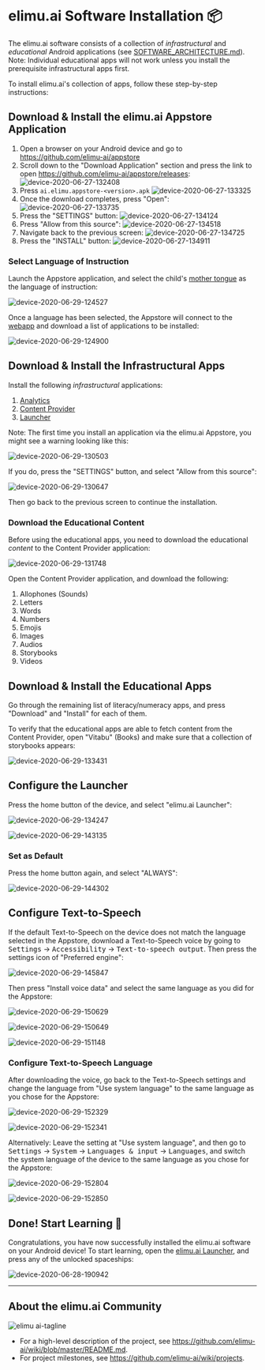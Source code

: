 # elimu.ai Software Installation 📦

The elimu.ai software consists of a collection of _infrastructural_ and _educational_ Android applications (see [SOFTWARE_ARCHITECTURE.md](SOFTWARE_ARCHITECTURE.md)). Note: Individual educational apps will not work unless you install the prerequisite infrastructural apps first.

To install elimu.ai's collection of apps, follow these step-by-step instructions:


## Download & Install the elimu.ai Appstore Application

1. Open a browser on your Android device and go to https://github.com/elimu-ai/appstore
1. Scroll down to the "Download Application" section and press the link to open https://github.com/elimu-ai/appstore/releases:
  ![device-2020-06-27-132408](https://user-images.githubusercontent.com/15718174/85915493-87145900-b87a-11ea-93bf-41d7071f96ea.png)
1. Press `ai.elimu.appstore-<version>.apk`
  ![device-2020-06-27-133325](https://user-images.githubusercontent.com/15718174/85915526-e7a39600-b87a-11ea-9d92-a030a752c8ea.png)
1. Once the download completes, press "Open":
  ![device-2020-06-27-133735](https://user-images.githubusercontent.com/15718174/85915598-8203d980-b87b-11ea-802f-2f0fa60e4aab.png)
1. Press the "SETTINGS" button:
  ![device-2020-06-27-134124](https://user-images.githubusercontent.com/15718174/85915673-140be200-b87c-11ea-94cb-401fa86479b4.png)
1. Press "Allow from this source":
  ![device-2020-06-27-134518](https://user-images.githubusercontent.com/15718174/85915734-867cc200-b87c-11ea-83ca-66159013e5b9.png)
1. Navigate back to the previous screen:
  ![device-2020-06-27-134725](https://user-images.githubusercontent.com/15718174/85915758-ce9be480-b87c-11ea-876a-f934e94d156f.png)
1. Press the "INSTALL" button:
  ![device-2020-06-27-134911](https://user-images.githubusercontent.com/15718174/85915786-10c52600-b87d-11ea-93c5-a859e105913c.png)

### Select Language of Instruction

Launch the Appstore application, and select the child's [mother tongue](PEDAGOGY.md) as the language of instruction:

![device-2020-06-29-124527](https://user-images.githubusercontent.com/15718174/85973805-84466f00-ba06-11ea-942b-e22e57ff5af8.png)

Once a language has been selected, the Appstore will connect to the [webapp](https://github.com/elimu-ai/webapp) and download a list of applications to be installed:

![device-2020-06-29-124900](https://user-images.githubusercontent.com/15718174/85974023-f4ed8b80-ba06-11ea-9509-dbaf06c2c417.png)


## Download & Install the Infrastructural Apps

Install the following _infrastructural_ applications:
  1. [Analytics](https://github.com/elimu-ai/analytics)
  1. [Content Provider](https://github.com/elimu-ai/content-provider)
  1. [Launcher](https://github.com/elimu-ai/launcher)

Note: The first time you install an application via the elimu.ai Appstore, you might see a warning looking like this:

![device-2020-06-29-130503](https://user-images.githubusercontent.com/15718174/85974886-32ebaf00-ba09-11ea-8c1b-11f6cfc6baf0.png)

If you do, press the "SETTINGS" button, and select "Allow from this source":

![device-2020-06-29-130647](https://user-images.githubusercontent.com/15718174/85975003-852cd000-ba09-11ea-83cd-e8fd9d5637fb.png)

Then go back to the previous screen to continue the installation.

### Download the Educational Content

Before using the educational apps, you need to download the educational _content_ to the Content Provider application:

![device-2020-06-29-131748](https://user-images.githubusercontent.com/15718174/85975561-0173e300-ba0b-11ea-88a0-0a5fa8e35a18.png)

Open the Content Provider application, and download the following:
  1. Allophones (Sounds)
  1. Letters
  1. Words
  1. Numbers
  1. Emojis
  1. Images
  1. Audios
  1. Storybooks
  1. Videos


## Download & Install the Educational Apps

Go through the remaining list of literacy/numeracy apps, and press "Download" and "Install" for each of them.

To verify that the educational apps are able to fetch content from the Content Provider, open "Vitabu" (Books) and make sure that a collection of storybooks appears:

![device-2020-06-29-133431](https://user-images.githubusercontent.com/15718174/85976530-5ca6d500-ba0d-11ea-934f-f9efab6de48c.png)


## Configure the Launcher

Press the home button of the device, and select "elimu.ai Launcher":

![device-2020-06-29-134247](https://user-images.githubusercontent.com/15718174/85977141-93311f80-ba0e-11ea-8db5-5ccf190a5734.png)

![device-2020-06-29-143135](https://user-images.githubusercontent.com/15718174/85980653-659ba480-ba15-11ea-985f-91303d4ab569.png)

### Set as Default

Press the home button again, and select "ALWAYS":

![device-2020-06-29-144302](https://user-images.githubusercontent.com/15718174/85981525-e7400200-ba16-11ea-8beb-a29cb3f2d03c.png)


## Configure Text-to-Speech

If the default Text-to-Speech on the device does not match the language selected in the Appstore, download a Text-to-Speech voice by going to <kbd>Settings</kbd> → <kbd>Accessibility</kbd> → <kbd>Text-to-speech output</kbd>. Then press the settings icon of "Preferred engine":

![device-2020-06-29-145847](https://user-images.githubusercontent.com/15718174/85982882-25d6bc00-ba19-11ea-8030-1c6b941aa14d.png)

Then press "Install voice data" and select the same language as you did for the Appstore:

![device-2020-06-29-150629](https://user-images.githubusercontent.com/15718174/85983516-389dc080-ba1a-11ea-81b0-ed3af33bfcd4.png)

![device-2020-06-29-150649](https://user-images.githubusercontent.com/15718174/85983523-3b001a80-ba1a-11ea-8b20-74b19fd5e943.png)

![device-2020-06-29-151148](https://user-images.githubusercontent.com/15718174/85983944-f5901d00-ba1a-11ea-9606-717fca1e741f.png)

### Configure Text-to-Speech Language

After downloading the voice, go back to the Text-to-Speech settings and change the language from "Use system language" to the same language as you chose for the Appstore:

![device-2020-06-29-152329](https://user-images.githubusercontent.com/15718174/85984968-8b787780-ba1c-11ea-8249-daf6153f2690.png)

![device-2020-06-29-152341](https://user-images.githubusercontent.com/15718174/85984974-8e736800-ba1c-11ea-8a8c-308f8f179c0b.png)

Alternatively: Leave the setting at "Use system language", and then go to <kbd>Settings</kbd> → <kbd>System</kbd> → <kbd>Languages & input</kbd> → <kbd>Languages</kbd>, and switch the system language of the device to the same language as you chose for the Appstore:

![device-2020-06-29-152804](https://user-images.githubusercontent.com/15718174/85985325-2a9d6f00-ba1d-11ea-8054-7b777955a9fc.png)

![device-2020-06-29-152850](https://user-images.githubusercontent.com/15718174/85985392-4143c600-ba1d-11ea-9efa-6e89908b5f94.png)


## Done! Start Learning 🚀

Congratulations, you have now successfully installed the elimu.ai software on your Android device! To start learning, open the [elimu.ai Launcher](https://github.com/elimu-ai/launcher), and press any of the unlocked spaceships:

![device-2020-06-28-190942](https://user-images.githubusercontent.com/15718174/85985773-c4651c00-ba1d-11ea-94fc-96cc7c9a57d1.png)

---

## About the elimu.ai Community

![elimu ai-tagline](https://user-images.githubusercontent.com/15718174/54360503-e8e88980-465c-11e9-9792-32b513105cf3.png)

 * For a high-level description of the project, see https://github.com/elimu-ai/wiki/blob/master/README.md.
 * For project milestones, see https://github.com/elimu-ai/wiki/projects.

